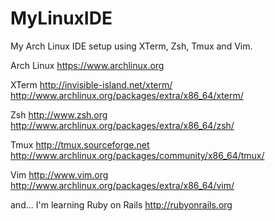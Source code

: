 MyLinuxIDE
==========

My Arch Linux IDE setup using XTerm, Zsh, Tmux and Vim.

Arch Linux
https://www.archlinux.org

XTerm
http://invisible-island.net/xterm/
http://www.archlinux.org/packages/extra/x86_64/xterm/

Zsh
http://www.zsh.org
http://www.archlinux.org/packages/extra/x86_64/zsh/

Tmux
http://tmux.sourceforge.net
http://www.archlinux.org/packages/community/x86_64/tmux/

Vim
http://www.vim.org
http://www.archlinux.org/packages/extra/x86_64/vim/

and... I'm learning Ruby on Rails http://rubyonrails.org
